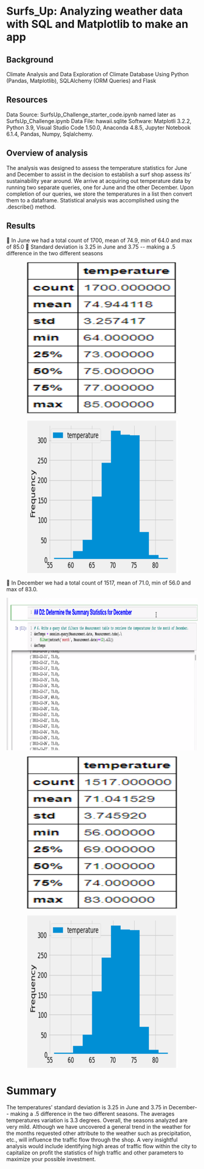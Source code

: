 # Surfs_Up:  Analyzing weather data with SQL and Matplotlib to make an app

##  Background
Climate Analysis and Data Exploration of Climate Database Using Python (Pandas, Matplotlib), SQLAlchemy (ORM Queries) and Flask
##  Resources 
Data Source: SurfsUp_Challenge_starter_code.ipynb named later as SurfsUp_Challenge.ipynb
Data File: hawaii.sqlite
Software: Matplotli 3.2.2, Python 3.9, Visual Studio Code 1.50.0, Anaconda 4.8.5, Jupyter Notebook 6.1.4, Pandas, Numpy, Sqlalchemy.

## Overview of analysis
The analysis was designed to assess the temperature statistics for June and December to assist in the decision to establish a surf shop assess its’ sustainability year around. We arrive at acquiring out temperature data by running two separate queries, one for June and the other December. Upon completion of our queries, we store the temperatures in a list then convert them to a dataframe. Statistical analysis was accomplished using the .describe() method.

##  Results
	In June we had a total count of 1700, mean of 74.9, min of 64.0 and max of 85.0 
	Standard deviation is 3.25 in June and 3.75 -- making a .5 difference in the two different seasons

<p align="center">
   <img width="400" height="400" src="https://github.com/jacquie0583/surfs_up/blob/main/image%202.png">
</p> 

<p align="center">
   <img width="400" height="400" src="https://github.com/jacquie0583/surfs_up/blob/main/Image%204.png">
</p> 

	In December we had a total count of 1517, mean of 71.0, min of 56.0 and max of 83.0.  

<p align="center">
   <img width="600" height="400" src="https://github.com/jacquie0583/surfs_up/blob/main/Dates.png ">
</p> 

<p align="center">
   <img width="400" height="400" src="https://github.com/jacquie0583/surfs_up/blob/main/Image%201.png">
</p>  

<p align="center">
   <img width="400" height="400" src="https://github.com/jacquie0583/surfs_up/blob/main/Image%204.png">
</p> 

#  Summary
The temperatures’ standard deviation is 3.25 in June and 3.75 in December-- making a .5 difference in the two different seasons.  The averages temperatures variation is 3.3 degrees.  Overall, the seasons analyzed are very mild.
Although we have uncovered a general trend in the weather for the months requested other attribute to the weather such as precipitation, etc., will influence the traffic flow through the shop. A very insightful analysis would include identifying high areas of traffic flow within the city to capitalize on profit the statistics of high traffic and other parameters to maximize your possible investment.  

